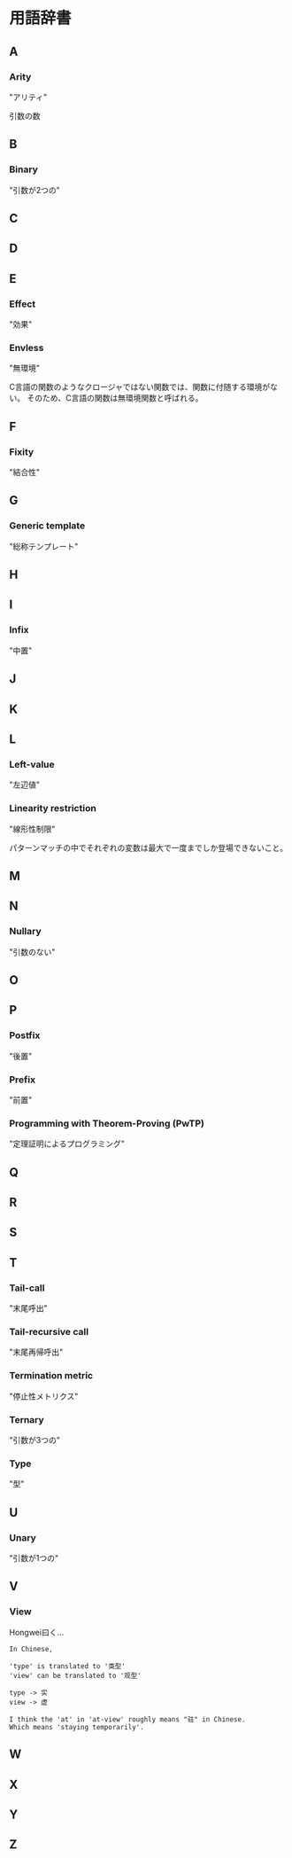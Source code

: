 # 用語辞書

## A

### Arity

"アリティ"

引数の数

## B

### Binary

"引数が2つの"

## C
## D
## E

### Effect

"効果"

### Envless

"無環境"

C言語の関数のようなクロージャではない関数では、関数に付随する環境がない。
そのため、C言語の関数は無環境関数と呼ばれる。

## F

### Fixity

"結合性"

## G

### Generic template

"総称テンプレート"

## H
## I

### Infix

"中置"

## J
## K
## L

### Left-value

"左辺値"

### Linearity restriction

"線形性制限"

パターンマッチの中でそれぞれの変数は最大で一度までしか登場できないこと。

## M
## N

### Nullary

"引数のない"

## O
## P

### Postfix

"後置"

### Prefix

"前置"

### Programming with Theorem-Proving (PwTP)

"定理証明によるプログラミング"

## Q
## R
## S
## T

### Tail-call

"末尾呼出"

### Tail-recursive call

"末尾再帰呼出"

### Termination metric

"停止性メトリクス"

### Ternary

"引数が3つの"

### Type

"型"

## U

### Unary

"引数が1つの"

## V

### View

Hongwei曰く...

```
In Chinese,

'type' is translated to '类型'
'view' can be translated to '观型'

type -> 实
view -> 虚

I think the 'at' in 'at-view' roughly means "驻" in Chinese.
Which means 'staying temporarily'.
```

## W
## X
## Y
## Z
